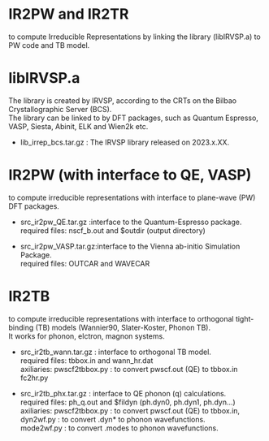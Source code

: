 # IR2PW and IR2TR
to compute Irreducible Representations by linking the library (libIRVSP.a) to PW code and TB model.</br>


# libIRVSP.a 
The library is created by IRVSP, according to the CRTs on the Bilbao Crystallographic Server (BCS). </br>
The library can be linked to by DFT packages, such as Quantum Espresso, VASP, Siesta, Abinit, ELK and Wien2k etc.

* lib_irrep_bcs.tar.gz : The IRVSP library released on 2023.x.XX.

# IR2PW (with interface to QE, VASP)
to compute irreducible representations with interface to plane-wave (PW) DFT packages.

* src_ir2pw_QE.tar.gz  :interface to the Quantum-Espresso package.</br>
required files: nscf_b.out and $outdir (output directory)
                      

* src_ir2pw_VASP.tar.gz:interface to the Vienna ab-initio Simulation Package.</br>
required files: OUTCAR and WAVECAR


# IR2TB
to compute irreducible representations with interface to orthogonal tight-binding (TB) models (Wannier90, Slater-Koster, Phonon TB). </br>
It works for phonon, elctron, magnon systems.

* src_ir2tb_wann.tar.gz : interface to orthogonal TB model.</br>
required files: tbbox.in and wann_hr.dat </br>
axiliaries: pwscf2tbbox.py : to convert pwscf.out (QE) to tbbox.in </br>
            fc2hr.py
                     
* src_ir2tb_phx.tar.gz : interface to QE phonon (q) calculations. </br>
required files: ph_q.out and $fildyn (ph.dyn0, ph.dyn1, ph.dyn...)
axiliaries: pwscf2tbbox.py : to convert pwscf.out (QE) to tbbox.in, </br>
            dyn2wf.py  : to convert  .dyn* to phonon wavefunctions. </br>
            mode2wf.py : to convert .modes to phonon wavefunctions. 
